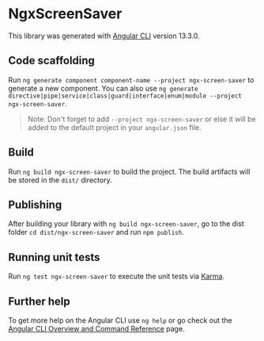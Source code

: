 # NgxScreenSaver

This library was generated with [Angular CLI](https://github.com/angular/angular-cli) version 13.3.0.

## Code scaffolding

Run `ng generate component component-name --project ngx-screen-saver` to generate a new component. You can also use `ng generate directive|pipe|service|class|guard|interface|enum|module --project ngx-screen-saver`.
> Note: Don't forget to add `--project ngx-screen-saver` or else it will be added to the default project in your `angular.json` file. 

## Build

Run `ng build ngx-screen-saver` to build the project. The build artifacts will be stored in the `dist/` directory.

## Publishing

After building your library with `ng build ngx-screen-saver`, go to the dist folder `cd dist/ngx-screen-saver` and run `npm publish`.

## Running unit tests

Run `ng test ngx-screen-saver` to execute the unit tests via [Karma](https://karma-runner.github.io).

## Further help

To get more help on the Angular CLI use `ng help` or go check out the [Angular CLI Overview and Command Reference](https://angular.io/cli) page.
